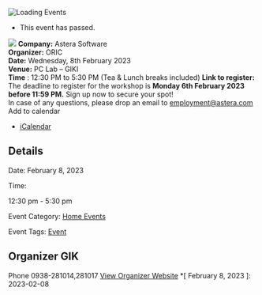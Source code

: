![Loading Events](https://giki.edu.pk/event/astera-data-integration-bootcamp-for-giki-students/)
  * This event has passed.


![](https://giki.edu.pk/wp-content/uploads/2023/02/ADIB-GIK-Banner.png)
**Company:** Astera Software  
**Organizer:** ORIC  
**Date:** Wednesday, 8th February 2023  
**Venue:** PC Lab – GIKI  
**Time** : 12:30 PM to 5:30 PM (Tea & Lunch breaks included)
**Link to register:**
The deadline to register for the workshop is **Monday 6th February 2023 before 11:59 PM.** Sign up now to secure your spot!  
In case of any questions, please drop an email to employment@astera.com
Add to calendar 
  * [ iCalendar ](webcal://giki.edu.pk/event/astera-data-integration-bootcamp-for-giki-students/?ical=1)


##  Details  

Date: 
     February 8, 2023  

Time: 
    
12:30 pm - 5:30 pm  

Event Category:
    [Home Events](https://giki.edu.pk/events/category/home_events/) 

Event Tags:
    [Event](https://giki.edu.pk/events/tag/event/)
## Organizer      GIK  

Phone 
     0938-281014,281017       [View Organizer Website](https://www.giki.edu.pk)
  *[ February 8, 2023 ]: 2023-02-08
